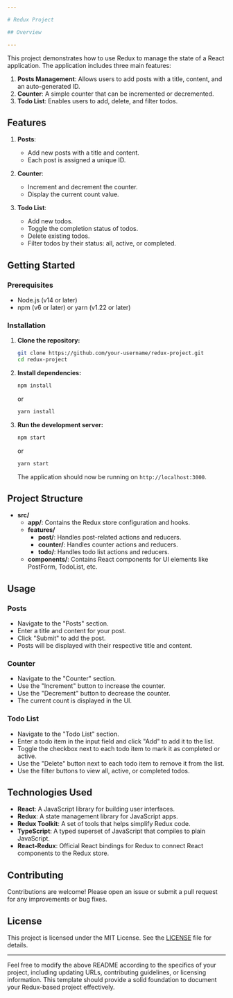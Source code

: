 ```yaml
---

# Redux Project

## Overview

---
```


This project demonstrates how to use Redux to manage the state of a React application. The application includes three main features:

1. **Posts Management**: Allows users to add posts with a title, content, and an auto-generated ID.
2. **Counter**: A simple counter that can be incremented or decremented.
3. **Todo List**: Enables users to add, delete, and filter todos.

## Features

1. **Posts**:
   - Add new posts with a title and content.
   - Each post is assigned a unique ID.

2. **Counter**:
   - Increment and decrement the counter.
   - Display the current count value.

3. **Todo List**:
   - Add new todos.
   - Toggle the completion status of todos.
   - Delete existing todos.
   - Filter todos by their status: all, active, or completed.

## Getting Started

### Prerequisites

- Node.js (v14 or later)
- npm (v6 or later) or yarn (v1.22 or later)

### Installation

1. **Clone the repository:**

   ```bash
   git clone https://github.com/your-username/redux-project.git
   cd redux-project
   ```

2. **Install dependencies:**

   ```bash
   npm install
   ```

   or

   ```bash
   yarn install
   ```

3. **Run the development server:**

   ```bash
   npm start
   ```

   or

   ```bash
   yarn start
   ```

   The application should now be running on `http://localhost:3000`.

## Project Structure

- **src/**
  - **app/**: Contains the Redux store configuration and hooks.
  - **features/**
    - **post/**: Handles post-related actions and reducers.
    - **counter/**: Handles counter actions and reducers.
    - **todo/**: Handles todo list actions and reducers.
  - **components/**: Contains React components for UI elements like PostForm, TodoList, etc.

## Usage

### Posts

- Navigate to the "Posts" section.
- Enter a title and content for your post.
- Click "Submit" to add the post.
- Posts will be displayed with their respective title and content.

### Counter

- Navigate to the "Counter" section.
- Use the "Increment" button to increase the counter.
- Use the "Decrement" button to decrease the counter.
- The current count is displayed in the UI.

### Todo List

- Navigate to the "Todo List" section.
- Enter a todo item in the input field and click "Add" to add it to the list.
- Toggle the checkbox next to each todo item to mark it as completed or active.
- Use the "Delete" button next to each todo item to remove it from the list.
- Use the filter buttons to view all, active, or completed todos.

## Technologies Used

- **React**: A JavaScript library for building user interfaces.
- **Redux**: A state management library for JavaScript apps.
- **Redux Toolkit**: A set of tools that helps simplify Redux code.
- **TypeScript**: A typed superset of JavaScript that compiles to plain JavaScript.
- **React-Redux**: Official React bindings for Redux to connect React components to the Redux store.

## Contributing

Contributions are welcome! Please open an issue or submit a pull request for any improvements or bug fixes.

## License

This project is licensed under the MIT License. See the [LICENSE](LICENSE) file for details.

---

Feel free to modify the above README according to the specifics of your project, including updating URLs, contributing guidelines, or licensing information. This template should provide a solid foundation to document your Redux-based project effectively.